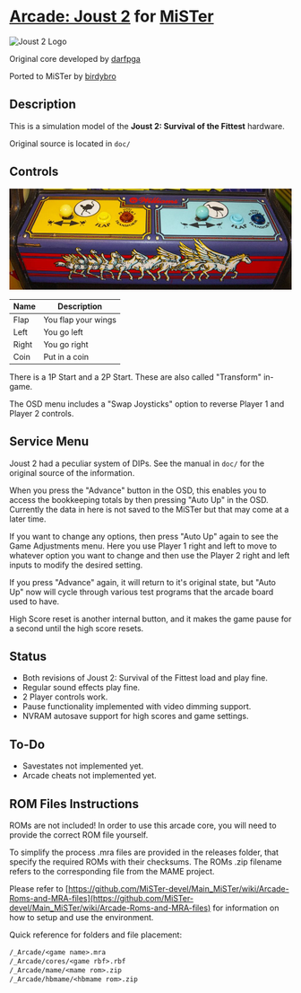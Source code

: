 # [Arcade: Joust 2](https://en.wikipedia.org/wiki/Joust_2:_Survival_of_the_Fittest) for [MiSTer](https://mister-devel.github.io/MkDocs_MiSTer/)

![Joust 2 Logo](doc/Joust2Logo.png)

Original core developed by [darfpga](https://github.com/darfpga)

Ported to MiSTer by [birdybro](https://github.com/birdybro)

## Description

This is a simulation model of the **Joust 2: Survival of the Fittest** hardware.

Original source is located in `doc/`

## Controls

![Joust 2 Controls](doc/controls.jpg)

| Name  | Description         |
| ----- | ------------------- |
| Flap  | You flap your wings |
| Left  | You go left         |
| Right | You go right        |
| Coin  | Put in a coin       |

There is a 1P Start and a 2P Start. These are also called "Transform" in-game.

The OSD menu includes a "Swap Joysticks" option to reverse Player 1 and Player 2 controls.

## Service Menu

Joust 2 had a peculiar system of DIPs. See the manual in `doc/` for the original source of the information.

When you press the "Advance" button in the OSD, this enables you to access the bookkeeping totals by then pressing "Auto Up" in the OSD. Currently the data in here is not saved to the MiSTer but that may come at a later time. 

If you want to change any options, then press "Auto Up" again to see the Game Adjustments menu. Here you use Player 1 right and left to move to whatever option you want to change and then use the Player 2 right and left inputs to modify the desired setting.

If you press "Advance" again, it will return to it's original state, but "Auto Up" now will cycle through various test programs that the arcade board used to have.

High Score reset is another internal button, and it makes the game pause for a second until the high score resets.

## Status

* Both revisions of Joust 2: Survival of the Fittest load and play fine.
* Regular sound effects play fine.
* 2 Player controls work.
* Pause functionality implemented with video dimming support.
* NVRAM autosave support for high scores and game settings.

## To-Do

* Savestates not implemented yet.
* Arcade cheats not implemented yet.

## ROM Files Instructions

ROMs are not included! In order to use this arcade core, you will need to provide the correct ROM file yourself.

To simplify the process .mra files are provided in the releases folder, that specify the required ROMs with their checksums. The ROMs .zip filename refers to the corresponding file from the MAME project.

Please refer to [https://github.com/MiSTer-devel/Main_MiSTer/wiki/Arcade-Roms-and-MRA-files](https://github.com/MiSTer-devel/Main_MiSTer/wiki/Arcade-Roms-and-MRA-files) for information on how to setup and use the environment.

Quick reference for folders and file placement:

```
/_Arcade/<game name>.mra  
/_Arcade/cores/<game rbf>.rbf  
/_Arcade/mame/<mame rom>.zip  
/_Arcade/hbmame/<hbmame rom>.zip  
```

